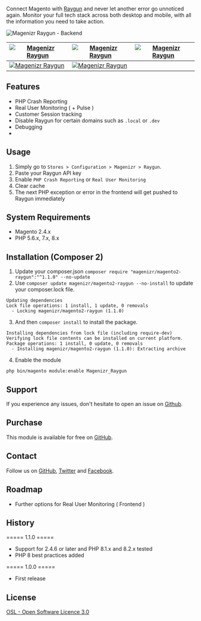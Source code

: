 Connect Magento with [Raygun](https://raygun.com) and never let another error go unnoticed again. Monitor your full tech stack across both desktop and mobile, with all the information you need to take action.

![Magenizr Raygun - Backend](https://images2.imgbox.com/58/7f/JZlH85Bn_o.jpeg)

| [![Magenizr Raygun](https://images2.imgbox.com/17/0c/P01p68xp_o.jpeg)](https://images2.imgbox.com/17/0c/P01p68xp_o.jpeg) | [![Magenizr Raygun](https://images2.imgbox.com/87/92/mtUM3izb_o.jpeg)](https://images2.imgbox.com/87/92/mtUM3izb_o.jpeg) | [![Magenizr Raygun](https://images2.imgbox.com/2a/c2/rUAraq6N_o.jpeg)](https://images2.imgbox.com/2a/c2/rUAraq6N_o.jpeg)|
|--------------------------------------------------------------------------------------------------------------------------|--------------------------------------------------------------------------------------------------------------------------|-----------------------------------------------------------------------|
| [![Magenizr Raygun](https://images2.imgbox.com/90/19/w33CZXim_o.jpeg)](https://images2.imgbox.com/90/19/w33CZXim_o.jpeg) | [![Magenizr Raygun](https://images2.imgbox.com/4a/5b/sH4sDEMp_o.jpeg)](https://images2.imgbox.com/4a/5b/sH4sDEMp_o.jpeg) ||

## Features

- PHP Crash Reporting
- Real User Monitoring ( + Pulse )
- Customer Session tracking
- Disable Raygun for certain domains such as `.local` or `.dev`
- Debugging
- 
## Usage

1. Simply go to `Stores > Configuration > Magenizr > Raygun`.
2. Paste your Raygun API key
3. Enable `PHP Crash Reporting` or `Real User Monitoring`
4. Clear cache
5. The next PHP exception or error in the frontend will get pushed to Raygun immediately

## System Requirements

- Magento 2.4.x
- PHP 5.6.x, 7.x, 8.x

## Installation (Composer 2)

1. Update your composer.json `composer require "magenizr/magento2-raygun":"^1.1.0" --no-update`
2. Use `composer update magenizr/magento2-raygun --no-install` to update your composer.lock file.

```
Updating dependencies
Lock file operations: 1 install, 1 update, 0 removals
  - Locking magenizr/magento2-raygun (1.1.0)
```

3. And then `composer install` to install the package.

```
Installing dependencies from lock file (including require-dev)
Verifying lock file contents can be installed on current platform.
Package operations: 1 install, 0 update, 0 removals
  - Installing magenizr/magento2-raygun (1.1.0): Extracting archive
```

4. Enable the module

```
php bin/magento module:enable Magenizr_Raygun
```

## Support

If you experience any issues, don't hesitate to open an issue
on [Github](https://github.com/magenizr/Magenizr_Raygun/issues).

## Purchase

This module is available for free on [GitHub](https://github.com/magenizr).

## Contact

Follow us on [GitHub](https://github.com/magenizr), [Twitter](https://twitter.com/magenizr)
and [Facebook](https://www.facebook.com/magenizr).

## Roadmap

- Further options for Real User Monitoring ( Frontend )

## History
===== 1.1.0 =====

* Support for 2.4.6 or later and PHP 8.1.x and 8.2.x tested
* PHP 8 best practices added

===== 1.0.0 =====

* First release

## License

[OSL - Open Software Licence 3.0](https://opensource.org/licenses/osl-3.0.php)
